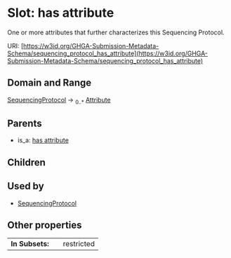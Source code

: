 
# Slot: has attribute


One or more attributes that further characterizes this Sequencing Protocol.

URI: [https://w3id.org/GHGA-Submission-Metadata-Schema/sequencing_protocol_has_attribute](https://w3id.org/GHGA-Submission-Metadata-Schema/sequencing_protocol_has_attribute)


## Domain and Range

[SequencingProtocol](SequencingProtocol.md) &#8594;  <sub>0..\*</sub> [Attribute](Attribute.md)

## Parents

 *  is_a: [has attribute](has_attribute.md)

## Children


## Used by

 * [SequencingProtocol](SequencingProtocol.md)

## Other properties

|  |  |  |
| --- | --- | --- |
| **In Subsets:** | | restricted |

